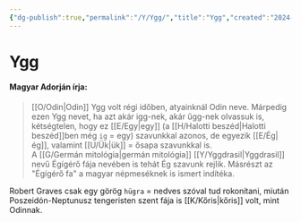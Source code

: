 ```yaml
---
{"dg-publish":true,"permalink":"/Y/Ygg/","title":"Ygg","created":"2024-01-02T06:37","updated":"2024-10-26T00:52"}
---
```



# Ygg

#### Magyar Adorján írja:

> [[O/Odin\|Odin]] Ygg volt régi időben, atyainknál Odin neve. Márpedig ezen Ygg nevet, ha azt akár igg-nek, akár űgg-nek olvassuk is, kétségtelen, hogy ez [[E/Egy\|egy]] (a [[H/Halotti beszéd\|Halotti beszéd]]ben még `ig` = egy) szavunkkal azonos, de egyezik [[E/Ég\|ég]], valamint [[U/Ük\|ük]] = ősapa szavunkkal is.  
> A [[G/Germán mitológia\|germán mitológia]] [[Y/Yggdrasil\|Yggdrasil]] nevű Égígérő fája nevében is tehát Ég szavunk rejlik. Másrészt az "Égígérő fa" a magyar népmeséknek is ismert indítéka.  

Robert Graves csak egy görög `hügra` = nedves szóval tud rokonítani, miután Poszeidón-Neptunusz tengeristen szent fája is [[K/Kőris\|kőris]] volt, mint Odinnak.  